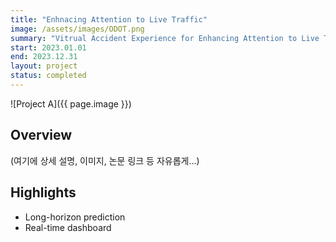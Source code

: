```yaml
---
title: "Enhnacing Attention to Live Traffic"
image: /assets/images/ODOT.png
summary: "Vitrual Accident Experience for Enhancing Attention to Live Traffic"
start: 2023.01.01
end: 2023.12.31
layout: project
status: completed
---
```


![Project A]({{ page.image }})

## Overview

(여기에 상세 설명, 이미지, 논문 링크 등 자유롭게...)

## Highlights

- Long-horizon prediction
- Real-time dashboard
